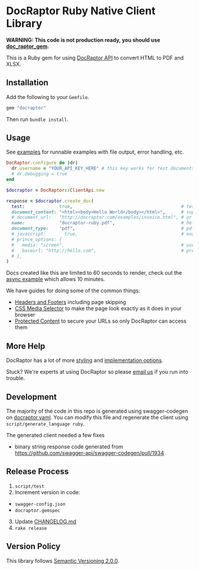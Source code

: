 # DocRaptor Ruby Native Client Library

**WARNING: This code is not production ready, you should use [doc_raptor_gem](https://github.com/expectedbehavior/doc_raptor_gem).**

This is a Ruby gem for using [DocRaptor API](http://docraptor.com/documentation) to convert HTML to PDF and XLSX.

## Installation

Add the following to your `Gemfile`.

```ruby
gem "docraptor"
```

Then run `bundle install`.

## Usage

See [examples](examples/) for runnable examples with file output, error handling, etc.

```ruby
DocRaptor.configure do |dr|
  dr.username = "YOUR_API_KEY_HERE" # this key works for test documents
  # dr.debugging = true
end

$docraptor = DocRaptor::ClientApi.new

response = $docraptor.create_doc(
  test:             true,                                         # test documents are free but watermarked
  document_content: "<html><body>Hello World</body></html>",      # supply content directly
  # document_url:   "http://docraptor.com/examples/invoice.html", # or use a url
  name:             "docraptor-ruby.pdf",                         # help you find a document later
  document_type:    "pdf",                                        # pdf or xls or xlsx
  # javascript:       true,                                       # enable JavaScript processing
  # prince_options: {
  #   media: "screen",                                            # use screen styles instead of print styles
  #   baseurl: "http://hello.com",                                # pretend URL when using document_content
  # },
)
```

Docs created like this are limited to 60 seconds to render, check out the [async example](examples/async.rb) which allows 10 minutes.


We have guides for doing some of the common things:
* [Headers and Footers](https://docraptor.com/documentation/style#pdf-headers-footers) including page skipping
* [CSS Media Selector](https://docraptor.com/documentation/api#api_basic_pdf) to make the page look exactly as it does in your browser
* [Protected Content](https://docraptor.com/documentation/api#api_advanced_pdf) to secure your URLs so only DocRaptor can access them

## More Help

DocRaptor has a lot of more [styling](https://docraptor.com/documentation/style) and [implementation options](https://docraptor.com/documentation/api).

Stuck? We're experts at using DocRaptor so please [email us](mailto:support@docraptor.com) if you run into trouble.


## Development

The majority of the code in this repo is generated using swagger-codegen on [docraptor.yaml](docraptor.yaml). You can modify this file and regenerate the client using `script/generate_language ruby`.

The generated client needed a few fixes
- binary string response code generated from https://github.com/swagger-api/swagger-codegen/pull/1934


## Release Process

1. `script/test`
2. Increment version in code:
  - `swagger-config.json`
  - `docraptor.gemspec`
3. Update [CHANGELOG.md](CHANGELOG.md)
4. `rake release`

## Version Policy

This library follows [Semantic Versioning 2.0.0](http://semver.org).
